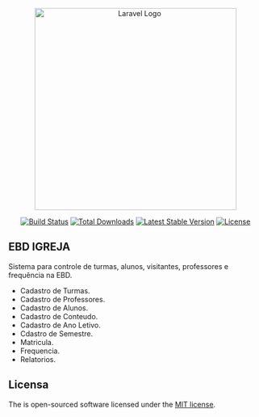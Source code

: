 <p align="center"><a href="https://laravel.com" target="_blank"><img src="https://raw.githubusercontent.com/laravel/art/master/logo-lockup/5%20SVG/2%20CMYK/1%20Full%20Color/laravel-logolockup-cmyk-red.svg" width="400" alt="Laravel Logo"></a></p>

<p align="center">
<a href="https://github.com/laravel/framework/actions"><img src="https://github.com/laravel/framework/workflows/tests/badge.svg" alt="Build Status"></a>
<a href="https://packagist.org/packages/laravel/framework"><img src="https://img.shields.io/packagist/dt/laravel/framework" alt="Total Downloads"></a>
<a href="https://packagist.org/packages/laravel/framework"><img src="https://img.shields.io/packagist/v/laravel/framework" alt="Latest Stable Version"></a>
<a href="https://packagist.org/packages/laravel/framework"><img src="https://img.shields.io/packagist/l/laravel/framework" alt="License"></a>
</p>

## EBD IGREJA

Sistema para controle de turmas, alunos, visitantes, professores e frequência na EBD.

- Cadastro de Turmas.
- Cadastro de Professores.
- Cadastro de Alunos.
- Cadastro de Conteudo.
- Cadastro de Ano Letivo.
- Cdastro de Semestre.
- Matricula.
- Frequencia.
- Relatorios.


## Licensa

The is open-sourced software licensed under the [MIT license](https://opensource.org/licenses/MIT).
